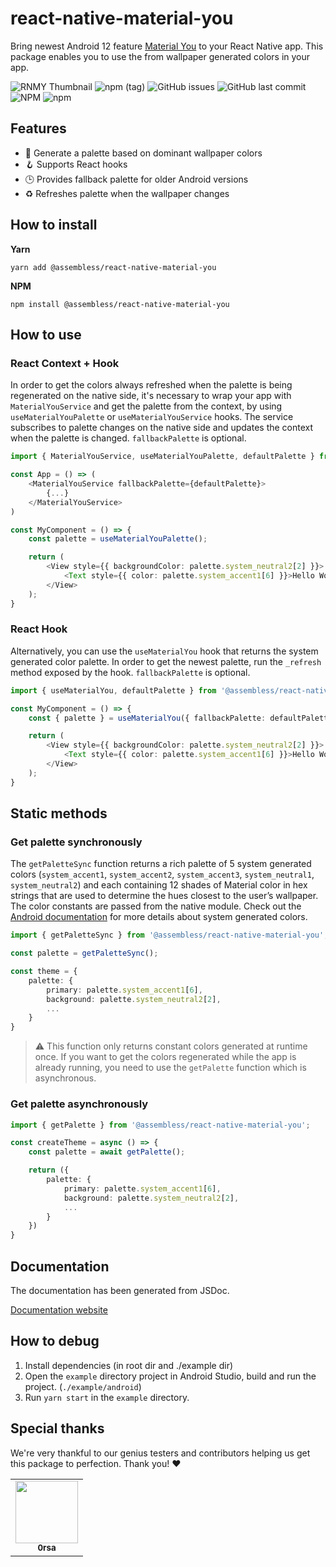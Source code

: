 # react-native-material-you
Bring newest Android 12 feature [Material You](https://material.io/blog/announcing-material-you) to your React Native app. This package enables you to use the from wallpaper generated colors in your app. 

![RNMY Thumbnail](https://i.imgur.com/fcdOyLs.png)
![npm (tag)](https://img.shields.io/npm/v/@assembless/react-native-material-you/latest?style=for-the-badge)
![GitHub issues](https://img.shields.io/github/issues-raw/assembless/react-native-material-you?style=for-the-badge)
![GitHub last commit](https://img.shields.io/github/last-commit/assembless/react-native-material-you?style=for-the-badge)
![NPM](https://img.shields.io/npm/l/@assembless/react-native-material-you?style=for-the-badge)
![npm](https://img.shields.io/npm/dt/@assembless/react-native-material-you?style=for-the-badge)

## Features

- 🎨 Generate a palette based on dominant wallpaper colors
- 🪝 Supports React hooks
- 🕒 Provides fallback palette for older Android versions
- ♻️ Refreshes palette when the wallpaper changes

## How to install

**Yarn**
```
yarn add @assembless/react-native-material-you
```

**NPM**
```
npm install @assembless/react-native-material-you
```

## How to use

### React Context + Hook
In order to get the colors always refreshed when the palette is being regenerated on the native side, it's necessary to wrap your app with `MaterialYouService` and get the palette from the context, by using `useMaterialYouPalette` or `useMaterialYouService` hooks.
The service subscribes to palette changes on the native side and updates the context when the palette is changed. `fallbackPalette` is optional.

```typescript
import { MaterialYouService, useMaterialYouPalette, defaultPalette } from '@assembless/react-native-material-you';

const App = () => (
    <MaterialYouService fallbackPalette={defaultPalette}>
        {...}
    </MaterialYouService>
)

const MyComponent = () => {
    const palette = useMaterialYouPalette();

    return (
        <View style={{ backgroundColor: palette.system_neutral2[2] }}>
            <Text style={{ color: palette.system_accent1[6] }}>Hello World</Text>
        </View>
    );
}
```

### React Hook
Alternatively, you can use the `useMaterialYou` hook that returns the system generated color palette. In order to get the newest palette, run the `_refresh` method exposed by the hook. `fallbackPalette` is optional.
```typescript
import { useMaterialYou, defaultPalette } from '@assembless/react-native-material-you';

const MyComponent = () => {
    const { palette } = useMaterialYou({ fallbackPalette: defaultPalette });

    return (
        <View style={{ backgroundColor: palette.system_neutral2[2] }}>
            <Text style={{ color: palette.system_accent1[6] }}>Hello World</Text>
        </View>
    );
}
```

## Static methods

### Get palette synchronously
The `getPaletteSync` function returns a rich palette of 5 system generated colors (`system_accent1`, `system_accent2`, `system_accent3`, `system_neutral1`, `system_neutral2`) and each containing 12 shades of Material color in hex strings that are used to determine the hues closest to the user’s wallpaper. The color constants are passed from the native module. Check out the [Android documentation](https://developer.android.com/reference/android/R.color#system_accent1_0) for more details about system generated colors.

```typescript
import { getPaletteSync } from '@assembless/react-native-material-you';

const palette = getPaletteSync();

const theme = {
    palette: {
        primary: palette.system_accent1[6],
        background: palette.system_neutral2[2],
        ...
    }
}
```

> ⚠️ This function only returns constant colors generated at runtime once. If you want to get the colors regenerated while the app is already running, you need to use the `getPalette` function which is asynchronous.

### Get palette asynchronously
```typescript
import { getPalette } from '@assembless/react-native-material-you';

const createTheme = async () => {
    const palette = await getPalette();

    return ({
        palette: {
            primary: palette.system_accent1[6],
            background: palette.system_neutral2[2],
            ...
        }
    })
}
```

## Documentation

The documentation has been generated from JSDoc.

[Documentation website](https://assembless.github.io/react-native-material-you/index.html)

## How to debug

1. Install dependencies (in root dir and ./example dir)
2. Open the `example` directory project in Android Studio, build and run the project. (`./example/android`)
3. Run `yarn start` in the `example` directory.

## Special thanks

We're very thankful to our genius testers and contributors helping us get this package to perfection. Thank you! :heart:

<table>
  <tr>
    <td align="center">
        <a href="https://github.com/0rsa">
            <img src="https://avatars.githubusercontent.com/u/769750?v=3?s=100" width="100px;" alt=""/>
            <br />
            <sub><b>0rsa</b></sub>
        </a>
        <br />
    </td>
  </tr>
</table>
